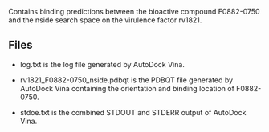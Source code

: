 Contains binding predictions between the bioactive compound F0882-0750 and the nside search space on the virulence factor rv1821.

## Files

- log.txt is the log file generated by AutoDock Vina.

- rv1821_F0882-0750_nside.pdbqt is the PDBQT file generated by AutoDock Vina containing the orientation and binding location of F0882-0750.

- stdoe.txt is the combined STDOUT and STDERR output of AutoDock Vina.

